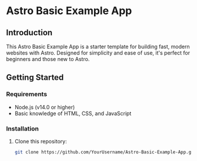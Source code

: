 # Astro Basic Example App

## Introduction
This Astro Basic Example App is a starter template for building fast, modern websites with Astro. Designed for simplicity and ease of use, it's perfect for beginners and those new to Astro.

## Getting Started

### Requirements
- Node.js (v14.0 or higher)
- Basic knowledge of HTML, CSS, and JavaScript

### Installation
1. Clone this repository:
   ```bash
   git clone https://github.com/YourUsername/Astro-Basic-Example-App.git
